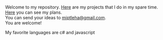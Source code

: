 Welcome to my repository. [Here](https://github.com/miptleha?tab=repositories) are my projects that I do in my spare time.   
[Here](https://github.com/users/miptleha/projects/1) you can see my plans.   
You can send your ideas to miptleha@gmail.com.   
You are welcome!

My favorite languages are c# and javascript
